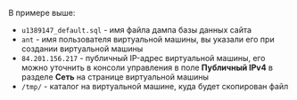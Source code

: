В примере выше:
- `u1389147_default.sql` - имя файла дампа базы данных сайта
- `ant` - имя пользователя виртуальной машины, вы указали его при создании виртуальной машины
- `84.201.156.217` - публичный IP-адрес виртуальной машины, его можно уточнить в консоли управления в поле **Публичный IPv4** в разделе **Сеть** на странице виртуальной машины
- `/tmp/` - каталог на виртуальной машине, куда будет скопирован файл
